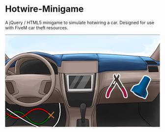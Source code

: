 # Hotwire-Minigame
A jQuery / HTML5 minigame to simulate hotwiring a car. Designed for use with FiveM car theft resources.

<img src="img/concept.png">
